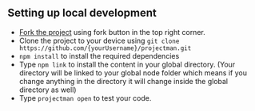 ## Setting up local development
- [Fork the project](https://github.com/saurabhdaware/projectman/fork) using fork button in the top right corner.
- Clone the project to your device using `git clone https://github.com/{yourUsername}/projectman.git`
- `npm install` to install the required dependencies
- Type `npm link` to install the content in your global directory. (Your directory will be linked to your global node folder which means if you change anything in the directory it will change inside the global directory as well)
- Type `projectman open` to test your code. 
